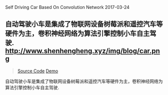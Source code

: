 Self Driving Car Based On Convolution Network
2017-03-24

自动驾驶小车是集成了物联网设备树莓派和遥控汽车等硬件为主，卷积神经网络为算法引擎控制小车自主驾驶.
http://www.shenhengheng.xyz/img/blog/car.png
---
><a class="btn btn-primary" target="_blank" href=""><span class="fa fa-github fa-lg fa-fw"></span> Source Code</a>
><a class="btn btn-primary" target="_blank" href=""><span class="fa fa-paper-plane fa-lg fa-fw"></span> Demo</a>

自动驾驶小车是集成了物联网设备树莓派和遥控汽车等硬件为主，卷积神经网络为算法引擎控制小车自主驾驶.